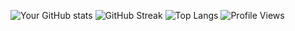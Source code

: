 
![Your GitHub stats](https://github-readme-stats.vercel.app/api?username=wmohseni7&show_icons=true&theme=radical)
![GitHub Streak](https://github-readme-streak-stats.herokuapp.com/?user=wmohseni7&theme=dark)
![Top Langs](https://github-readme-stats.vercel.app/api/top-langs/?username=wmohseni7&layout=compact)
![Profile Views](https://komarev.com/ghpvc/?username=wmohseni7)
